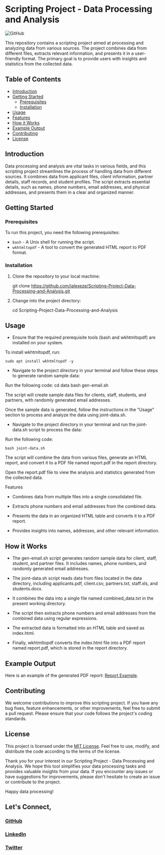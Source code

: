 # Scripting Project - Data Processing and Analysis

![GitHub](https://img.shields.io/badge/GitHub-Scripting--Project--Data--Processing--and--Analysis-orange)

This repository contains a scripting project aimed at processing and analyzing data from various sources. The project combines data from different files, extracts relevant information, and presents it in a user-friendly format. The primary goal is to provide users with insights and statistics from the collected data.

## Table of Contents
- [Introduction](#introduction)
- [Getting Started](#getting-started)
  - [Prerequisites](#prerequisites)
  - [Installation](#installation)
- [Usage](#usage)
- [Features](#features)
- [How it Works](#how-it-works)
- [Example Output](#example-output)
- [Contributing](#contributing)
- [License](#license)

## Introduction<a name="introduction"></a>

Data processing and analysis are vital tasks in various fields, and this scripting project streamlines the process of handling data from different sources. It combines data from applicant files, client information, partner details, staff records, and student profiles. The script extracts essential details, such as names, phone numbers, email addresses, and physical addresses, and presents them in a clear and organized manner.

## Getting Started<a name="getting-started"></a>

### Prerequisites<a name="prerequisites"></a>

To run this project, you need the following prerequisites:

- `bash` - A Unix shell for running the script.
- `wkhtmltopdf` - A tool to convert the generated HTML report to PDF format.

### Installation<a name="installation"></a>

1. Clone the repository to your local machine:

    git clone https://github.com/ialexeze/Scripting-Project-Data-Processing-and-Analysis.git

2. Change into the project directory:

    cd Scripting-Project-Data-Processing-and-Analysis

## Usage<a name="usage"></a>
- Ensure that the required prerequisite tools (bash and wkhtmltopdf) are installed on your system.

To install wkhtmltopdf, run:

    sudo apt install wkhtmltopdf -y

- Navigate to the project directory in your terminal and follow these steps to generate random sample data:

Run the following code:
    cd data
    bash gen-email.sh


The script will create sample data files for clients, staff, students, and partners, with randomly generated email addresses.

Once the sample data is generated, follow the instructions in the "Usage" section to process and analyze the data using joint-data.sh.

- Navigate to the project directory in your terminal and run the joint-data.sh script to process the data:

Run the following code:

    bash joint-data.sh

The script will combine the data from various files, generate an HTML report, and convert it to a PDF file named report.pdf in the report directory.

Open the report.pdf file to view the analysis and statistics generated from the collected data.

Features<a name="features"></a>
- Combines data from multiple files into a single consolidated file.

- Extracts phone numbers and email addresses from the combined data.

- Presents the data in an organized HTML table and converts it to a PDF report.

- Provides insights into names, addresses, and other relevant information.

## How it Works<a name="#how-it-works"></a>
- The gen-email.sh script generates random sample data for client, staff, student, and partner files. It includes names, phone numbers, and randomly generated email addresses.

- The joint-data.sh script reads data from files located in the data directory, including applicants.pdf, client.csv, partners.txt, staff.xls, and students.docx.

- It combines the data into a single file named combined_data.txt in the present working directory.

- The script then extracts phone numbers and email addresses from the combined data using regular expressions.

- The extracted data is formatted into an HTML table and saved as index.html.

- Finally, wkhtmltopdf converts the index.html file into a PDF report named report.pdf, which is stored in the report directory.

## Example Output<a name="example-output"></a>
Here is an example of the generated PDF report: [Report Example](report/report.pdf).

## Contributing<a name="contributing"></a>
We welcome contributions to improve this scripting project. If you have any bug fixes, feature enhancements, or other improvements, feel free to submit a pull request. Please ensure that your code follows the project's coding standards.

## License<a name="license"></a>
This project is licensed under the [MIT License](LICENSE). Feel free to use, modify, and distribute the code according to the terms of the license.

Thank you for your interest in our Scripting Project - Data Processing and Analysis. We hope this tool simplifies your data processing tasks and provides valuable insights from your data. If you encounter any issues or have suggestions for improvements, please don't hesitate to create an issue or contribute to the project.

Happy data processing!

## Let's Connect,
### [GitHub](github.com/ialexeze)
### [LinkedIn](linkedin.com/in/alexeze)
### [Twitter](twitter.com/ialexeze)


